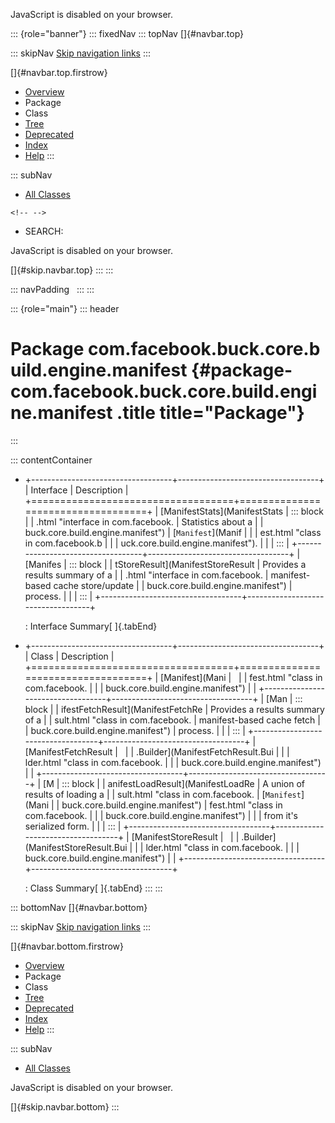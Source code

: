 <div>

JavaScript is disabled on your browser.

</div>

::: {role="banner"}
::: fixedNav
::: topNav
[]{#navbar.top}

::: skipNav
[Skip navigation links](#skip.navbar.top "Skip navigation links")
:::

[]{#navbar.top.firstrow}

-   [Overview](../../../../../../../index.html)
-   Package
-   Class
-   [Tree](package-tree.html)
-   [Deprecated](../../../../../../../deprecated-list.html)
-   [Index](../../../../../../../index-all.html)
-   [Help](../../../../../../../help-doc.html)
:::

::: subNav
-   [All Classes](../../../../../../../allclasses.html)

```{=html}
<!-- -->
```
-   SEARCH:

<div>

<div>

JavaScript is disabled on your browser.

</div>

</div>

[]{#skip.navbar.top}
:::
:::

::: navPadding
 
:::
:::

::: {role="main"}
::: header
# Package com.facebook.buck.core.build.engine.manifest {#package-com.facebook.buck.core.build.engine.manifest .title title="Package"}
:::

::: contentContainer
-   +-----------------------------------+-----------------------------------+
    | Interface                         | Description                       |
    +===================================+===================================+
    | [ManifestStats](ManifestStats     | ::: block                         |
    | .html "interface in com.facebook. | Statistics about a                |
    | buck.core.build.engine.manifest") | [`Manifest`](Manif                |
    |                                   | est.html "class in com.facebook.b |
    |                                   | uck.core.build.engine.manifest"). |
    |                                   | :::                               |
    +-----------------------------------+-----------------------------------+
    | [Manifes                          | ::: block                         |
    | tStoreResult](ManifestStoreResult | Provides a results summary of a   |
    | .html "interface in com.facebook. | manifest-based cache store/update |
    | buck.core.build.engine.manifest") | process.                          |
    |                                   | :::                               |
    +-----------------------------------+-----------------------------------+

    : Interface Summary[ ]{.tabEnd}

-   +-----------------------------------+-----------------------------------+
    | Class                             | Description                       |
    +===================================+===================================+
    | [Manifest](Mani                   |                                   |
    | fest.html "class in com.facebook. |                                   |
    | buck.core.build.engine.manifest") |                                   |
    +-----------------------------------+-----------------------------------+
    | [Man                              | ::: block                         |
    | ifestFetchResult](ManifestFetchRe | Provides a results summary of a   |
    | sult.html "class in com.facebook. | manifest-based cache fetch        |
    | buck.core.build.engine.manifest") | process.                          |
    |                                   | :::                               |
    +-----------------------------------+-----------------------------------+
    | [ManifestFetchResult              |                                   |
    | .Builder](ManifestFetchResult.Bui |                                   |
    | lder.html "class in com.facebook. |                                   |
    | buck.core.build.engine.manifest") |                                   |
    +-----------------------------------+-----------------------------------+
    | [M                                | ::: block                         |
    | anifestLoadResult](ManifestLoadRe | A union of results of loading a   |
    | sult.html "class in com.facebook. | [`Manifest`](Mani                 |
    | buck.core.build.engine.manifest") | fest.html "class in com.facebook. |
    |                                   | buck.core.build.engine.manifest") |
    |                                   | from it\'s serialized form.       |
    |                                   | :::                               |
    +-----------------------------------+-----------------------------------+
    | [ManifestStoreResult              |                                   |
    | .Builder](ManifestStoreResult.Bui |                                   |
    | lder.html "class in com.facebook. |                                   |
    | buck.core.build.engine.manifest") |                                   |
    +-----------------------------------+-----------------------------------+

    : Class Summary[ ]{.tabEnd}
:::
:::

::: bottomNav
[]{#navbar.bottom}

::: skipNav
[Skip navigation links](#skip.navbar.bottom "Skip navigation links")
:::

[]{#navbar.bottom.firstrow}

-   [Overview](../../../../../../../index.html)
-   Package
-   Class
-   [Tree](package-tree.html)
-   [Deprecated](../../../../../../../deprecated-list.html)
-   [Index](../../../../../../../index-all.html)
-   [Help](../../../../../../../help-doc.html)
:::

::: subNav
-   [All Classes](../../../../../../../allclasses.html)

<div>

<div>

JavaScript is disabled on your browser.

</div>

</div>

[]{#skip.navbar.bottom}
:::
